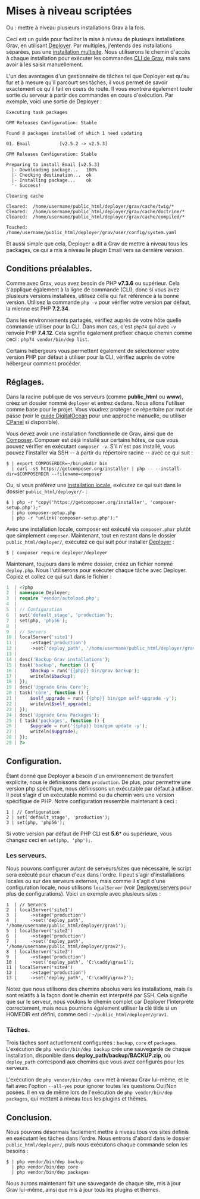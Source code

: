 <h1 class="rem">Mises à niveau scriptées</h1>

Ou : mettre à niveau plusieurs installations Grav à la fois.

Ceci est un guide pour faciliter la mise à niveau de plusieurs installations Grav, en utilisant [Deployer](https://deployer.org/). Par multiples, j'entends des installations séparées, pas une [installation multisite](avance-config-multisite.md). Nous utiliserons le chemin d'accès à chaque installation pour exécuter les commandes [CLI de Grav](cli-commandes-grav.md), mais sans avoir à les saisir manuellement.

L'un des avantages d'un gestionnaire de tâches tel que Deployer est qu'au fur et à mesure qu'il parcourt ses tâches, il vous permet de savoir exactement ce qu'il fait en cours de route. Il vous montrera également toute sortie du serveur à partir des commandes en cours d'exécution. Par exemple, voici une sortie de Deployer :

```console
Executing task packages

GPM Releases Configuration: Stable

Found 8 packages installed of which 1 need updating

01. Email           [v2.5.2 -> v2.5.3]

GPM Releases Configuration: Stable

Preparing to install Email [v2.5.3]
  |- Downloading package...   100%
  |- Checking destination...  ok
  |- Installing package...    ok
  '- Success!

Clearing cache

Cleared:  /home/username/public_html/deployer/grav/cache/twig/*
Cleared:  /home/username/public_html/deployer/grav/cache/doctrine/*
Cleared:  /home/username/public_html/deployer/grav/cache/compiled/*

Touched: /home/username/public_html/deployer/grav/user/config/system.yaml
```

Et aussi simple que cela, Deployer a dit à Grav de mettre à niveau tous les packages, ce qui a mis à niveau le plugin Email vers sa dernière version.

<h2 id="Conditions préalables">Conditions préalables.
<a href="#Conditions préalables" class="toc-anchor after"></a></h2>

Comme avec Grav, vous avez besoin de PHP **v7.3.6** ou supérieur. Cela s'applique également à la ligne de commande (CLI), donc si vous avez plusieurs versions installées, utilisez celle qui fait référence à la bonne version. Utilisez la commande `php -v` pour vérifier votre version par défaut, la mienne est PHP **7.2.34**.

Dans les environnements partagés, vérifiez auprès de votre hôte quelle commande utiliser pour la CLI. Dans mon cas, c'est `php74` qui avec `-v` renvoie PHP **7.4.12**. Cela signifie également préfixer chaque chemin comme ceci : `php74 vendor/bin/dep list`.

Certains hébergeurs vous permettent également de sélectionner votre version PHP par défaut à utiliser pour la CLI, vérifiez auprès de votre hébergeur comment procéder.

<h2 id="Réglages">Réglages.
<a href="#Réglages" class="toc-anchor after"></a></h2>

Dans la racine publique de vos serveurs (comme **public_html** ou **www**), créez un dossier nommé `deployer` et entrez dedans. Nous allons l'utiliser comme base pour le projet. Vous voudrez protéger ce répertoire par mot de passe (voir le [guide DigitalOcean](https://www.digitalocean.com/community/tutorials/how-to-set-up-password-authentication-with-apache-on-ubuntu-14-04) pour une approche manuelle, ou utiliser [CPanel](https://www.siteground.com/tutorials/cpanel/pass_protected_directories.htm) si disponible).

Vous devez avoir une installation fonctionnelle de Grav, ainsi que de [Composer](https://getcomposer.org/). Composer est déjà installé sur certains hôtes, ce que vous pouvez vérifier en exécutant `composer -v`. S'il n'est pas installé, vous pouvez l'installer via SSH -- à partir du répertoire racine -- avec ce qui suit :

```console
$ | export COMPOSERDIR=~/bin;mkdir bin
  | curl -sS https://getcomposer.org/installer | php -- --install-dir=$COMPOSERDIR --filename=composer
```

Ou, si vous préférez une [installation locale](https://getcomposer.org/download/), exécutez ce qui suit dans le dossier `public_html/deployer/-` :

```console
$ | php -r "copy('https://getcomposer.org/installer', 'composer-setup.php');"
  | php composer-setup.php
  | php -r "unlink('composer-setup.php');"
```

Avec une installation locale, composer est exécuté via `composer.phar` plutôt que simplement `composer`. Maintenant, tout en restant dans le dossier `public_html/deployer/`, exécutez ce qui suit pour installer [Deployer](https://deployer.org/docs/installation) :

```console
$ | composer require deployer/deployer
```

Maintenant, toujours dans le même dossier, créez un fichier nommé `deploy.php`. Nous l'utiliserons pour exécuter chaque tâche avec Deployer. Copiez et collez ce qui suit dans le fichier :

```php
1  | <?php
2  | namespace Deployer;
3  | require 'vendor/autoload.php';
4  |
5  | // Configuration
6  | set('default_stage', 'production');
7  | set(php, 'php56');
8  | 
9  | // Servers
10 | localServer('site1')
11 |     ->stage('production')
12 |     ->set('deploy_path', '/home/username/public_html/deployer/grav');
13 |
14 | desc('Backup Grav installations');
15 | task('backup', function () {
16 |     $backup = run('{{php}} bin/grav backup');
17 |     writeln($backup);
18 | });
19 | desc('Upgrade Grav Core');
20 | task('core', function () {
21 |     $self_upgrade = run('{{php}} bin/gpm self-upgrade -y');
22 |     writeln($self_upgrade);
23 | });
24 | desc('Upgrade Grav Packages');
25 | [ task('packages', function () {
26 |     $upgrade = run('{{php}} bin/gpm update -y');
27 |     writeln($upgrade);
28 | });
29 | ?>
```

<h2 id="Configuration">Configuration.
<a href="#Configuration" class="toc-anchor after"></a></h2>

Étant donné que Deployer a besoin d'un environnement de transfert explicite, nous le définissons dans `production`. De plus, pour permettre une version php spécifique, nous définissons un exécutable par défaut à utiliser. Il peut s'agir d'un exécutable nommé ou du chemin vers une version spécifique de PHP. Notre configuration ressemble maintenant à ceci :

```console
1 | // Configuration
2 | set('default_stage', 'production');
3 | set(php, 'php56');
```

Si votre version par défaut de PHP CLI est **5.6*** ou supérieure, vous changez ceci en `set(php, 'php');`.

<h3 id="Les serveurs">Les serveurs.
<a href="#Les serveurs" class="toc-anchor after"></a></h3>

Nous pouvons configurer autant de serveurs/sites que nécessaire, le script sera exécuté pour chacun d'eux dans l'ordre. Il peut s'agir d'installations locales ou sur des serveurs externes, mais comme il s'agit d'une configuration locale, nous utilisons `localServer` (voir [Deployer/servers](https://deployer.org/docs/servers) pour plus de configurations). Voici un exemple avec plusieurs sites :

```console
1  | // Servers
2  | localServer('site1')
3  |     ->stage('production')
4  |     ->set('deploy_path', '/home/username/public_html/deployer/grav1');
5  | localServer('site2')
6  |     ->stage('production')
7  |     ->set('deploy_path', '/home/username/public_html/deployer/grav2');
8  | localServer('site3')
9  |     ->stage('production')
10 |     ->set('deploy_path', 'C:\caddy\grav1');
11 | localServer('site4')
12 |     ->stage('production')
13 |     ->set('deploy_path', 'C:\caddy\grav2');
```
 
 Notez que nous utilisons des chemins absolus vers les installations, mais ils sont relatifs à la façon dont le chemin est interprété par SSH. Cela signifie que sur le serveur, nous voulons le chemin complet car Deployer l'interprète correctement, mais nous pourrions également utiliser la clé tilde si un HOMEDIR est défini, comme ceci : `~/public_html/deployer/grav1`.
 
<h3 id="Tâches">Tâches.
<a href="#Tâches" class="toc-anchor after"></a></h3> 

Trois tâches sont actuellement configurées : `backup`, `core` et `packages`. L'exécution de `php vendor/bin/dep backup` crée une sauvegarde de chaque installation, disponible dans **deploy_path/backup/BACKUP.zip**, où `deploy_path` correspond aux chemins que vous avez configurés pour les serveurs.

L'exécution de `php vendor/bin/dep core` met à niveau Grav lui-même, et le fait avec l'option `--all-yes` pour ignorer toutes les questions Oui/Non posées. Il en va de même lors de l'exécution de `php vendor/bin/dep packages`, qui mettent à niveau tous les plugins et thèmes.

<h2 id="Conclusion">Conclusion.
<a href="#Conclusion" class="toc-anchor after"></a></h2> 

Nous pouvons désormais facilement mettre à niveau tous vos sites définis en exécutant les tâches dans l'ordre. Nous entrons d'abord dans le dossier `public_html/deployer/`, puis nous exécutons chaque commande selon les besoins :

```console
$ | php vendor/bin/dep backup
  | php vendor/bin/dep core
  | php vendor/bin/dep packages
```

Nous aurons maintenant fait une sauvegarde de chaque site, mis à jour Grav lui-même, ainsi que mis à jour tous les plugins et thèmes.   

